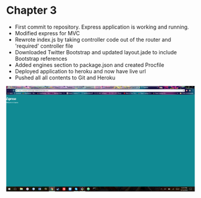 # Chapter 3
  * First commit to repository. Express application is working and running.
  * Modified express for MVC
  * Rewrote index.js by taking controller code out of the router and 'required' controller file
  * Downloaded Twitter Bootstrap and updated layout.jade to include Bootstrap references
  * Added engines section to package.json and created Procfile
  * Deployed application to heroku and now have live url
  * Pushed all all contents to Git and Heroku

![ch3](/readme_images/Chapter3.png)
